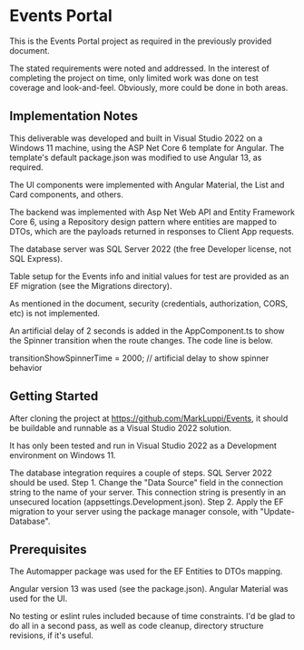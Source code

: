 
# Events Portal

This is the Events Portal project as required in the previously provided document.  

The stated requirements were noted and addressed.  In the interest of completing the project on time, only limited work was done on test coverage and look-and-feel. Obviously, more could be done in both areas. 

## Implementation Notes

This deliverable was developed and built in Visual Studio 2022 on a Windows 11 machine, using the ASP Net Core 6 template for Angular.  The template's default package.json was modified to use Angular 13, as required.

The UI components were implemented with Angular Material, the List and Card components, and others.

The backend was implemented with Asp Net Web API and Entity Framework Core 6, using a Repository design pattern where entities are mapped to DTOs, which are the payloads returned in responses to Client App requests.

The database server was SQL Server 2022 (the free Developer license, not SQL Express). 

Table setup for the Events info and initial values for test are provided as an EF migration (see the Migrations directory).

As mentioned in the document, security (credentials, authorization, CORS, etc) is not implemented.

An artificial delay of 2 seconds is added in the AppComponent.ts to show the Spinner transition when the route changes.  The code line is below.

 transitionShowSpinnerTime = 2000; // artificial delay to show spinner behavior


## Getting Started

After cloning the project at https://github.com/MarkLuppi/Events, it should be buildable and runnable as a Visual Studio 2022 solution.

It has only been tested and run in Visual Studio 2022 as a Development environment on Windows 11.

The database integration requires a couple of steps.  SQL Server 2022 should be used.
Step 1.  Change the "Data Source" field in the connection string to the name of your server. This connection string is presently in an unsecured location (appsettings.Development.json).
Step 2.  Apply the EF migration to your server using the package manager console, with "Update-Database".

## Prerequisites

The Automapper package was used for the EF Entities to DTOs mapping. 

Angular version 13 was used (see the package.json).  Angular Material was used for the UI.   

No testing or eslint rules included because of time constraints.  I'd be glad to do all in a second pass, as well as code cleanup, directory structure revisions, if it's useful.